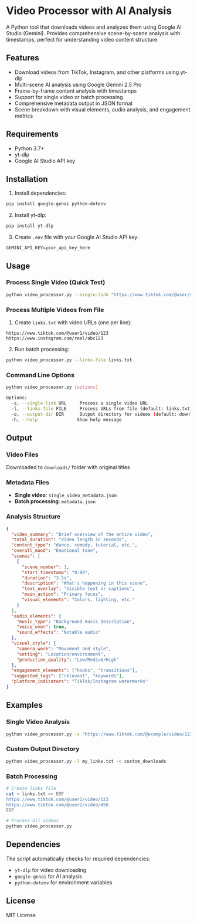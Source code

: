 # Video Processor with AI Analysis

A Python tool that downloads videos and analyzes them using Google AI Studio (Gemini). Provides comprehensive scene-by-scene analysis with timestamps, perfect for understanding video content structure.

## Features

- Download videos from TikTok, Instagram, and other platforms using yt-dlp
- Multi-scene AI analysis using Google Gemini 2.5 Pro
- Frame-by-frame content analysis with timestamps
- Support for single video or batch processing
- Comprehensive metadata output in JSON format
- Scene breakdown with visual elements, audio analysis, and engagement metrics

## Requirements

- Python 3.7+
- yt-dlp
- Google AI Studio API key

## Installation

1. Install dependencies:
```bash
pip install google-genai python-dotenv
```

2. Install yt-dlp:
```bash
pip install yt-dlp
```

3. Create `.env` file with your Google AI Studio API key:
```
GEMINI_API_KEY=your_api_key_here
```

## Usage

### Process Single Video (Quick Test)
```bash
python video_processor.py --single-link "https://www.tiktok.com/@user/video/123456789"
```

### Process Multiple Videos from File
1. Create `links.txt` with video URLs (one per line):
```
https://www.tiktok.com/@user1/video/123
https://www.instagram.com/reel/abc123
```

2. Run batch processing:
```bash
python video_processor.py --links-file links.txt
```

### Command Line Options
```bash
python video_processor.py [options]

Options:
  -s, --single-link URL     Process a single video URL
  -l, --links-file FILE     Process URLs from file (default: links.txt)
  -o, --output-dir DIR      Output directory for videos (default: downloads)
  -h, --help               Show help message
```

## Output

### Video Files
Downloaded to `downloads/` folder with original titles

### Metadata Files
- **Single video**: `single_video_metadata.json`
- **Batch processing**: `metadata.json`

### Analysis Structure
```json
{
  "video_summary": "Brief overview of the entire video",
  "total_duration": "Video length in seconds",
  "content_type": "dance, comedy, tutorial, etc.",
  "overall_mood": "Emotional tone",
  "scenes": [
    {
      "scene_number": 1,
      "start_timestamp": "0:00",
      "duration": "3.5s",
      "description": "What's happening in this scene",
      "text_overlay": "Visible text or captions",
      "main_action": "Primary focus",
      "visual_elements": "Colors, lighting, etc."
    }
  ],
  "audio_elements": {
    "music_type": "Background music description",
    "voice_over": true,
    "sound_effects": "Notable audio"
  },
  "visual_style": {
    "camera_work": "Movement and style",
    "setting": "Location/environment",
    "production_quality": "Low/Medium/High"
  },
  "engagement_elements": ["hooks", "transitions"],
  "suggested_tags": ["relevant", "keywords"],
  "platform_indicators": "TikTok/Instagram watermarks"
}
```

## Examples

### Single Video Analysis
```bash
python video_processor.py -s "https://www.tiktok.com/@example/video/123"
```

### Custom Output Directory
```bash
python video_processor.py -l my_links.txt -o custom_downloads
```

### Batch Processing
```bash
# Create links file
cat > links.txt << EOF
https://www.tiktok.com/@user1/video/123
https://www.tiktok.com/@user2/video/456
EOF

# Process all videos
python video_processor.py
```

## Dependencies

The script automatically checks for required dependencies:
- `yt-dlp` for video downloading
- `google-genai` for AI analysis
- `python-dotenv` for environment variables

## License

MIT License